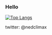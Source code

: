 ### Hello

[![Top Langs](https://github-readme-stats.vercel.app/api/top-langs/?username=nedclimax&theme=dark)](https://github.com/anuraghazra/github-readme-stats)

twitter: @nedclimax
